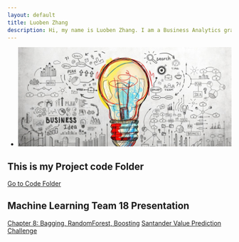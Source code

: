 ```yaml
---
layout: default
title: Luoben Zhang
description: Hi, my name is Luoben Zhang. I am a Business Analytics graduate student with experience in fast-paced environments. Here are some of my projects and coursework. 
---
```

- ![ ](innovation.jpg)

## This is my Project code Folder

[Go to Code Folder](/code/index.md)

## Machine Learning Team 18 Presentation
[Chapter 8: Bagging, RandomForest, Boosting](Team18/readme.md)
[Santander Value Prediction Challenge](Santander/readme.md)
